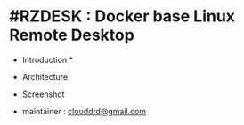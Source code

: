 #RZDESK : Docker base Linux Remote Desktop 
=========

* Introduction 
   *  

* Architecture 
  

* Screenshot  


* maintainer : clouddrd@gmail.com



